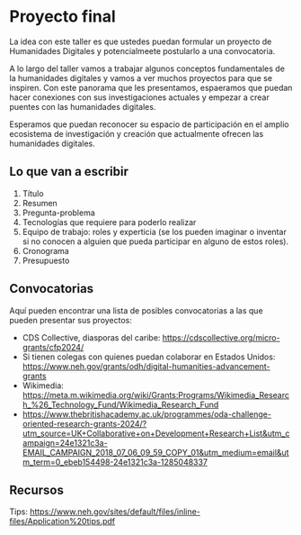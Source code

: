 # Proyecto final

La idea con este taller es que ustedes puedan formular un proyecto de Humanidades Digitales y potencialmeete postularlo a una convocatoria.

A lo largo del taller vamos a trabajar algunos conceptos fundamentales de la humanidades digitales y vamos a ver muchos proyectos para que se inspiren. Con este panorama que les presentamos, espaeramos que puedan hacer conexiones con sus investigaciones actuales y empezar a crear puentes con las humanidades digitales. 

Esperamos que puedan reconocer su espacio de participación en el amplio ecosistema de investigación y creación que actualmente ofrecen las humanidades digitales.

## Lo que van a escribir



1. Título
2. Resumen
3. Pregunta-problema
4. Tecnologías que requiere para poderlo realizar
5. Equipo de trabajo: roles y experticia (se los pueden imaginar o inventar si no conocen a alguien que pueda participar en alguno de estos roles).
6. Cronograma
7. Presupuesto

## Convocatorias 

Aquí pueden encontrar una lista de posibles convocatorias a las que pueden presentar sus proyectos:

- CDS Collective, diasporas del caribe: https://cdscollective.org/micro-grants/cfp2024/
- Si tienen colegas con quienes puedan colaborar en Estados Unidos: https://www.neh.gov/grants/odh/digital-humanities-advancement-grants
- Wikimedia: https://meta.m.wikimedia.org/wiki/Grants:Programs/Wikimedia_Research_%26_Technology_Fund/Wikimedia_Research_Fund
- https://www.thebritishacademy.ac.uk/programmes/oda-challenge-oriented-research-grants-2024/?utm_source=UK+Collaborative+on+Development+Research+List&utm_campaign=24e1321c3a-EMAIL_CAMPAIGN_2018_07_06_09_59_COPY_01&utm_medium=email&utm_term=0_ebeb154498-24e1321c3a-1285048337

## Recursos

Tips: https://www.neh.gov/sites/default/files/inline-files/Application%20tips.pdf
